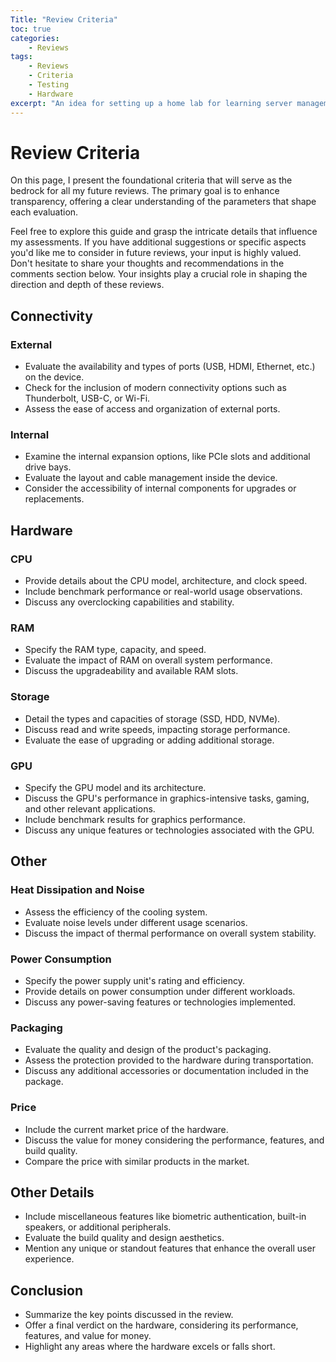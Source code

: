 ```yaml
---
Title: "Review Criteria"
toc: true
categories:
    - Reviews
tags:
    - Reviews
    - Criteria
    - Testing
    - Hardware
excerpt: "An idea for setting up a home lab for learning server management, networking, and more."
---
```


# Review Criteria

On this page, I present the foundational criteria that will serve as the bedrock for all my future reviews. The primary goal is to enhance transparency, offering a clear understanding of the parameters that shape each evaluation.

Feel free to explore this guide and grasp the intricate details that influence my assessments. If you have additional suggestions or specific aspects you'd like me to consider in future reviews, your input is highly valued. Don't hesitate to share your thoughts and recommendations in the comments section below. Your insights play a crucial role in shaping the direction and depth of these reviews.

## Connectivity
### External
- Evaluate the availability and types of ports (USB, HDMI, Ethernet, etc.) on the device.
- Check for the inclusion of modern connectivity options such as Thunderbolt, USB-C, or Wi-Fi.
- Assess the ease of access and organization of external ports.

### Internal
- Examine the internal expansion options, like PCIe slots and additional drive bays.
- Evaluate the layout and cable management inside the device.
- Consider the accessibility of internal components for upgrades or replacements.

## Hardware
### CPU
- Provide details about the CPU model, architecture, and clock speed.
- Include benchmark performance or real-world usage observations.
- Discuss any overclocking capabilities and stability.

### RAM
- Specify the RAM type, capacity, and speed.
- Evaluate the impact of RAM on overall system performance.
- Discuss the upgradeability and available RAM slots.

### Storage
- Detail the types and capacities of storage (SSD, HDD, NVMe).
- Discuss read and write speeds, impacting storage performance.
- Evaluate the ease of upgrading or adding additional storage.

### GPU
- Specify the GPU model and its architecture.
- Discuss the GPU's performance in graphics-intensive tasks, gaming, and other relevant applications.
- Include benchmark results for graphics performance.
- Discuss any unique features or technologies associated with the GPU.

## Other
### Heat Dissipation and Noise
- Assess the efficiency of the cooling system.
- Evaluate noise levels under different usage scenarios.
- Discuss the impact of thermal performance on overall system stability.

### Power Consumption
- Specify the power supply unit's rating and efficiency.
- Provide details on power consumption under different workloads.
- Discuss any power-saving features or technologies implemented.

### Packaging
- Evaluate the quality and design of the product's packaging.
- Assess the protection provided to the hardware during transportation.
- Discuss any additional accessories or documentation included in the package.

### Price 
- Include the current market price of the hardware.
- Discuss the value for money considering the performance, features, and build quality.
- Compare the price with similar products in the market.

## Other Details
- Include miscellaneous features like biometric authentication, built-in speakers, or additional peripherals.
- Evaluate the build quality and design aesthetics.
- Mention any unique or standout features that enhance the overall user experience.

## Conclusion
- Summarize the key points discussed in the review.
- Offer a final verdict on the hardware, considering its performance, features, and value for money.
- Highlight any areas where the hardware excels or falls short.
